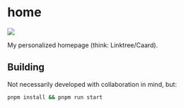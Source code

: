 # home
![](https://img.shields.io/github/actions/workflow/status/sweeneyngo/www/deploy-build.yml)

My personalized homepage (think: Linktree/Caard).

## Building
Not necessarily developed with collaboration in mind, but:
```bash
pnpm install && pnpm run start
```
